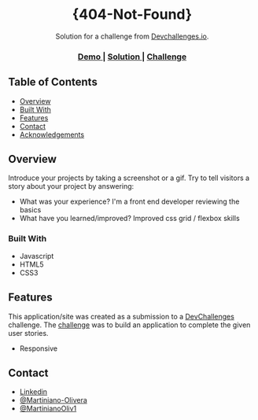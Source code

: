 <!-- Please update value in the {}  -->

<h1 align="center">{404-Not-Found}</h1>

<div align="center">
   Solution for a challenge from  <a href="http://devchallenges.io" target="_blank">Devchallenges.io</a>.
</div>

<div align="center">
  <h3>
    <a href="https://martiniano-olivera.github.io/404-Not-Found/">
      Demo
    </a>
    <span> | </span>
    <a href="https://github.com/Martiniano-Olivera/404-Not-Found">
      Solution
    </a>
    <span> | </span>
    <a href="https://devchallenges.io/challenges/wBunSb7FPrIepJZAg0sY">
      Challenge
    </a>
  </h3>
</div>

<!-- TABLE OF CONTENTS -->

## Table of Contents

- [Overview](#overview)
- [Built With](#built-with)
- [Features](#features)
- [Contact](#contact)
- [Acknowledgements](#acknowledgements)

<!-- OVERVIEW -->

## Overview

Introduce your projects by taking a screenshot or a gif. Try to tell visitors a story about your project by answering:

- What was your experience?
  I'm a front end developer reviewing the basics
- What have you learned/improved?
  Improved css grid / flexbox skills

### Built With

<!-- This section should list any major frameworks that you built your project using. Here are a few examples.-->

- Javascript 
- HTML5
- CSS3

## Features

<!-- List the features of your application or follow the template. Don't share the figma file here :) -->

This application/site was created as a submission to a [DevChallenges](https://devchallenges.io/challenges) challenge. The [challenge](https://devchallenges.io/challenges/wBunSb7FPrIepJZAg0sY) was to build an application to complete the given user stories.

- Responsive



## Contact

- [Linkedin](https://linkedin.com/in/martiniano-olivera/)
- [@Martiniano-Olivera](https://github.com/Martiniano-Olivera)
- [@MartinianoOliv1](https://twitter.com/MartinianoOliv1)
